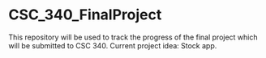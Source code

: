# CSC_340_FinalProject
This repository will be used to track the progress of the final project which will be submitted to CSC 340. Current project idea: Stock app.
